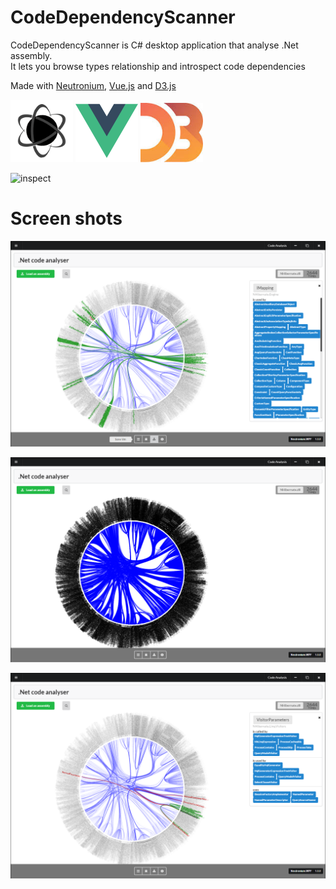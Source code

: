CodeDependencyScanner
====================

CodeDependencyScanner is C# desktop application that analyse .Net assembly.<br>
It lets you browse types relationship and introspect code dependencies <br>



Made with [Neutronium](https://github.com/NeutroniumCore/Neutronium), [Vue.js]() and [D3.js]()

<p>
    <img width="100"src="./logo/Neutronium.png">
    <img width="100"src="./logo/Vue.png">
    <img width="100"src="./logo/D3.jpg">
</p>

![inspect](./images/scanner.gif)








# Screen shots

![inspect](./images/I1.png)

![inspect](./images/I2.png)

![inspect](./images/I3.png)

